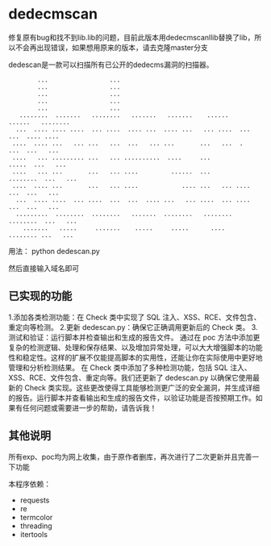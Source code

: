 # dedecmscan

修复原有bug和找不到lib.lib的问题，目前此版本用dedecmscanllib替换了lib，所以不会再出现错误，如果想用原来的版本，请去克隆master分支

dedescan是一款可以扫描所有已公开的dedecms漏洞的扫描器。

```
        ...                 ...                                                     
        ...                 ...                                                     
        ...                 ...                                                     
        ...                 ...                                                     
        ...                 ...                                                     
   ........  .......   ........   .......   .......    ......    ......   ........  
  ...  .... .... ....  ... ....  .... ...  .... ...   ... ....  ...  ...  .... .... 
 ....  .... ...   ... ...   ...  ...   ... ...       ...   ...  .    ...  ...   ... 
 ....   ... ......... ...   ... ..........  ....     ...           .....  ...   ... 
 ....   ... ...       ...   ... ....         ......  ...        ........  ...   ... 
 ....  .... ...       ...   ... ....            .... ...   ... ....  ...  ...   ... 
  ...  .... ....  ... ....  ...  ...  .... ...   ... ....  ... ....  ...  ...   ... 
  .........  ........  ........   .......  ........   ........  ........  ...   ... 
    .......   .....     .......    .....     .....      ....     ........ ...   ... 

```

用法： python dedescan.py

然后直接输入域名即可

## 已实现的功能

1.添加各类检测功能：在 Check 类中实现了 SQL 注入、XSS、RCE、文件包含、重定向等检测。
2.更新 dedescan.py：确保它正确调用更新后的 Check 类。
3.测试和验证：运行脚本并检查输出和生成的报告文件。
通过在 poc 方法中添加更复杂的检测逻辑、处理和保存结果、以及增加异常处理，可以大大增强脚本的功能性和稳定性。这样的扩展不仅能提高脚本的实用性，还能让你在实际使用中更好地管理和分析检测结果。
在 Check 类中添加了多种检测功能，包括 SQL 注入、XSS、RCE、文件包含、重定向等。我们还更新了 dedescan.py 以确保它使用最新的 Check 类实现。这些更改使得工具能够检测更广泛的安全漏洞，并生成详细的报告。运行脚本并查看输出和生成的报告文件，以验证功能是否按预期工作。如果有任何问题或需要进一步的帮助，请告诉我！

## 其他说明

所有exp、poc均为网上收集，由于原作者删库，再次进行了二次更新并且完善一下功能

本程序依赖：

- requests
- re
- termcolor
- threading
- itertools



